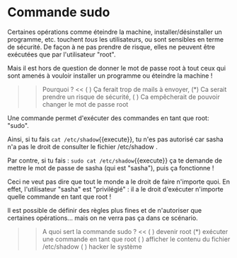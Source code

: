 # Commande sudo

Certaines opérations comme éteindre la machine, installer/désinstaller un programme, etc. touchent *tous* les utilisateurs, ou sont sensibles en terme de sécurité. De façon à ne pas prendre de risque, elles ne peuvent être exécutées que par l'utilisateur "root".

Mais il est hors de question de donner le mot de passe root à tout ceux qui sont amenés à vouloir installer un programme ou éteindre la machine !

>> Pourquoi ? <<
( ) Ça ferait trop de mails à envoyer,
(*) Ca serait prendre un risque de sécurité,
( ) Ca empêcherait de pouvoir changer le mot de passe root

Une commande permet d'exécuter des commandes en tant que root: "sudo".

Ainsi, si tu fais `cat /etc/shadow`{{execute}}, tu n'es pas autorisé car sasha n'a pas le droit de consulter le fichier /etc/shadow .

Par contre, si tu fais : `sudo cat /etc/shadow`{{execute}} ça te demande de mettre le mot de passe de sasha (qui est "sasha"), puis ça fonctionne !

Ceci ne veut pas dire que tout le monde a le droit de faire n'importe quoi. En effet, l'utilisateur "sasha" est "privilégié" : il a le droit d'exécuter n'importe quelle commande en tant que root !

Il est possible de définir des règles plus fines et de n'autoriser que certaines opérations... mais on ne verra pas ça dans ce scénario.


>> A quoi sert la commande sudo ? <<
( ) devenir root
(*) exécuter une commande en tant que root
( ) afficher le contenu du fichier /etc/shadow
( ) hacker le système
